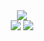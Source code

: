 <div align="center">
  <img src="http://github-profile-summary-cards.vercel.app/api/cards/profile-details?username=TetherDen&theme=tokyonight"  />
</div>

<div align="center"> 
  <img src="http://github-profile-summary-cards.vercel.app/api/cards/stats?username=TetherDen&theme=tokyonight"  />
  <img src="http://github-profile-summary-cards.vercel.app/api/cards/most-commit-language?username=tetherden&theme=tokyonight" />
</div>







<br clear="both">

# 


<!--  
  <img width="47%" height="190em" width="auto" src="https://github-readme-stats.vercel.app/api/top-langs/?username=tetherden&layout=compact&theme=tokyonight" alt="GitHub Langs"/>


-->

<!--  ![Most Commit Language](https://github-readme-stats.vercel.app/api/top-langs/?username=tetherden&layout=compact&langs_count=10&theme=tokyonight)   -->

<!--  [![trophy](https://github-profile-trophy.vercel.app/?username=tetherden&theme=onedark)](https://github.com/tetherden/github-profile-trophy)  -->






<!--     <img src="https://raw.githubusercontent.com/Platane/snk/output/github-contribution-grid-snake.svg" alt="e" style="max-width: 100%;">   -->
